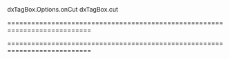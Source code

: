 <!--id-->dxTagBox.Options.onCut<!--/id-->
<!--EventForAction-->dxTagBox.cut<!--/EventForAction-->
===========================================================================
<!--hidden--><!--/hidden-->
===========================================================================

